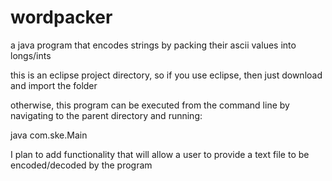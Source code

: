 # wordpacker
a java program that encodes strings by packing their ascii values into longs/ints

this is an eclipse project directory, so if you use eclipse, then just download and import the folder

otherwise, this program can be executed from the command line by navigating to the parent directory and running:

java com.ske.Main

I plan to add functionality that will allow a user to provide a text file to be encoded/decoded by the program

